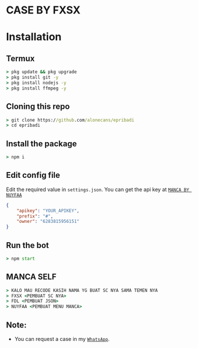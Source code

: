 # CASE BY FXSX

# Installation

## Termux
```cmd
> pkg update && pkg upgrade
> pkg install git -y
> pkg install nodejs -y
> pkg install ffmpeg -y
```
## Cloning this repo
```cmd
> git clone https://github.com/alonecans/epribadi
> cd epribadi
```

## Install the package
```cmd
> npm i
```

## Edit config file
Edit the required value in `settings.json`. You can get the api key at [`MANCA BY NUYFAA`](http://github.com/alonecans/epribadi)
```json
{
    "apikey": "YOUR_APIKEY",
    "prefix": "#",
    "owner": "6283815956151"
}
```

## Run the bot
```cmd
> npm start
```
## MANCA SELF
```cmd
> KALO MAU RECODE KASIH NAMA YG BUAT SC NYA SAMA TEMEN NYA
> FXSX <PEMBUAT SC NYA>
> FDL <PEMBUAT JSON>
> NUYFAA <PEMBUAT MENU MANCA>
```
## Note:
* You can request a case in my [`WhatsApp`](http://wa.me/6283815956151).
